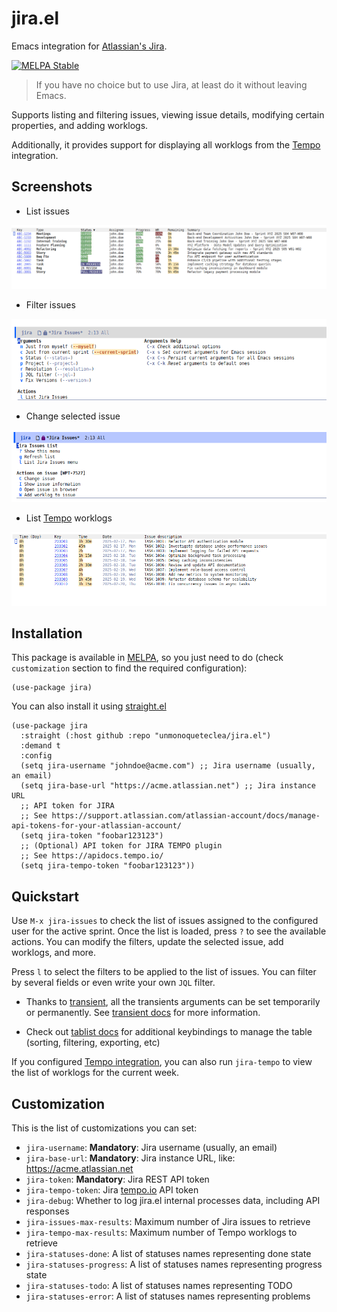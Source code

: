 # jira.el

Emacs integration for [Atlassian's Jira](https://www.atlassian.com/software/jira).

[![MELPA Stable](https://stable.melpa.org/packages/jira-badge.svg)](https://stable.melpa.org/#/jira)

> If you have no choice but to use Jira, at least do it without leaving Emacs.

Supports listing and filtering issues, viewing issue details,
modifying certain properties, and adding worklogs.

Additionally, it provides support for displaying all worklogs from the
[Tempo](https://www.tempo.io/products/jira-time-tracking) integration.

## Screenshots

- List issues

![List issues](doc/list-issues.png)

- Filter issues

![Filter issues](doc/list-issues-filter.png)

- Change selected issue

![Change issue](doc/change-issue.png)

- List [Tempo](https://www.tempo.io/) worklogs

![List Worklogs](doc/list-worklogs.png)


## Installation
This package is available in
[MELPA](https://github.com/milkypostman/melpa), so you just need to do
(check `customization` section to find the required configuration):

```elisp
(use-package jira)
```

You can also install it using
[straight.el](https://github.com/radian-software/straight.el)

```elisp
(use-package jira
  :straight (:host github :repo "unmonoqueteclea/jira.el")
  :demand t
  :config
  (setq jira-username "johndoe@acme.com") ;; Jira username (usually, an email)
  (setq jira-base-url "https://acme.atlassian.net") ;; Jira instance URL
  ;; API token for JIRA
  ;; See https://support.atlassian.com/atlassian-account/docs/manage-api-tokens-for-your-atlassian-account/
  (setq jira-token "foobar123123")
  ;; (Optional) API token for JIRA TEMPO plugin
  ;; See https://apidocs.tempo.io/
  (setq jira-tempo-token "foobar123123"))
```

## Quickstart

Use `M-x jira-issues` to check the list of issues assigned to the
configured user for the active sprint. Once the list is loaded, press
`?` to see the available actions. You can modify the filters, update
the selected issue, add worklogs, and more.

Press `l` to select the filters to be applied to the list of
issues. You can filter by several fields or even write your own `JQL`
filter.

- Thanks to
[transient](https://magit.vc/manual/transient/Saving-Values.html#Saving-Values),
all the transients arguments can be set temporarily or
permanently. See [transient
docs](https://magit.vc/manual/transient/Saving-Values.html#Saving-Values)
for more information.

- Check out [tablist docs](https://github.com/politza/tablist) for additional
keybindings to manage the table (sorting, filtering, exporting, etc)

If you configured [Tempo integration](https://www.tempo.io/), you can
also run `jira-tempo` to view the list of worklogs for the current
week.

## Customization

This is the list of customizations you can set:

- `jira-username`: **Mandatory**: Jira username (usually, an email)
- `jira-base-url`: **Mandatory**: Jira instance URL, like: https://acme.atlassian.net
- `jira-token`: **Mandatory**: Jira REST API token
- `jira-tempo-token`: Jira [tempo.io](https://www.tempo.io/) API token
- `jira-debug`: Whether to log jira.el internal processes data, including API responses
- `jira-issues-max-results`: Maximum number of Jira issues to retrieve
- `jira-tempo-max-results`: Maximum number of Tempo worklogs to retrieve
- `jira-statuses-done`: A list of statuses names representing done state
- `jira-statuses-progress`: A list of statuses names representing progress state
- `jira-statuses-todo`: A list of statuses names representing TODO
- `jira-statuses-error`: A list of statuses names representing problems
